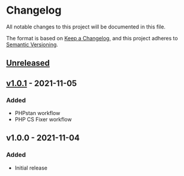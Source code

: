# Changelog

All notable changes to this project will be documented in this file.

The format is based on [Keep a Changelog](https://keepachangelog.com/en/1.0.0/), and this project adheres
to [Semantic Versioning](https://semver.org/spec/v2.0.0.html).

## [Unreleased](https://github.com/BlameButton/laravel-changelog/compare/v1.0.1...main)

## [v1.0.1](https://github.com/BlameButton/laravel-changelog/compare/v1.0.0...v1.0.1) - 2021-11-05

### Added

- PHPstan workflow
- PHP CS Fixer workflow

## v1.0.0 - 2021-11-04

### Added

- Initial release
